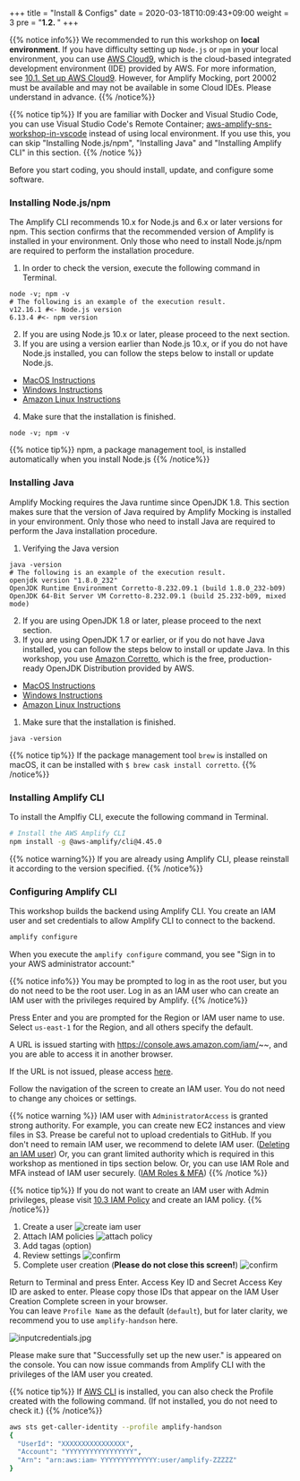+++
title = "Install & Configs"
date = 2020-03-18T10:09:43+09:00
weight = 3
pre = "<b>1.2. </b>"
+++



{{% notice info%}}
We recommended to run this workshop on **local environment**.
If you have difficulty setting up `Node.js` or `npm` in your local environment, you can use [AWS Cloud9](https://aws.amazon.com/jp/cloud9/), which is the cloud-based integrated development environment (IDE) provided by AWS.
For more information, see [10.1. Set up AWS Cloud9](/en/100_supplemental_resource/10_cloud9.html).
However, for Amplify Mocking, port 20002 must be available and may not be available in some Cloud IDEs.
Please understand in advance.
{{% /notice%}}

{{% notice tip%}}
If you are familiar with Docker and Visual Studio Code, 
you can use Visual Studio Code's Remote Container; [aws-amplify-sns-workshop-in-vscode](https://github.com/toricls/aws-amplify-sns-workshop-in-vscode) instead of using local environment.
If you use this, you can skip "Installing Node.js/npm", "Installing Java" and "Installing Amplify CLI" in this section.
{{% /notice %}}

Before you start coding, you should install, update, and configure some software.

### Installing Node.js/npm
The Amplify CLI recommends 10.x for Node.js and 6.x or later versions for npm.
This section confirms that the recommended version of Amplify is installed in your environment.
Only those who need to install Node.js/npm are required to perform the installation procedure.

1. In order to check the version, execute the following command in Terminal.
```
node -v; npm -v
# The following is an example of the execution result.
v12.16.1 #<- Node.js version
6.13.4 #<- npm version
```
2. If you are using Node.js 10.x or later, please proceed to the next section.
3. If you are using a version earlier than Node.js 10.x, or if you do not have Node.js installed, you can follow the steps below to install or update Node.js.
  - [MacOS Instructions](https://nodejs.org/en/download/package-manager/#macos)
  - [Windows Instructions](https://nodejs.org/en/download/package-manager/#windows)
  - [Amazon Linux Instructions](https://docs.aws.amazon.com/sdk-for-javascript/v2/developer-guide/setting-up-node-on-ec2-instance.html)
4. Make sure that the installation is finished.
```
node -v; npm -v
```

{{% notice tip%}}
npm, a package management tool, is installed automatically when you install Node.js
{{% /notice%}}

### Installing Java
Amplify Mocking requires the Java runtime since OpenJDK 1.8.
This section makes sure that the version of Java required by Amplify Mocking is installed in your environment.
Only those who need to install Java are required to perform the Java installation procedure.

1. Verifying the Java version
```
java -version
# The following is an example of the execution result.
openjdk version "1.8.0_232"
OpenJDK Runtime Environment Corretto-8.232.09.1 (build 1.8.0_232-b09)
OpenJDK 64-Bit Server VM Corretto-8.232.09.1 (build 25.232-b09, mixed mode)
```
2. If you are using OpenJDK 1.8 or later, please proceed to the next section.
3. If you are using OpenJDK 1.7 or earlier, or if you do not have Java installed, you can follow the steps below to install or update Java. In this workshop, you use [Amazon Corretto](https://aws.amazon.com/corretto/), which is the free, production-ready OpenJDK Distribution provided by AWS.
  - [MacOS Instructions](https://docs.aws.amazon.com/corretto/latest/corretto-8-ug/macos-install.html)
  - [Windows Instructions](https://docs.aws.amazon.com/corretto/latest/corretto-8-ug/windows-7-install.html)
  - [Amazon Linux Instructions](https://docs.aws.amazon.com/corretto/latest/corretto-8-ug/linux-info.html)
1. Make sure that the installation is finished.
```
java -version
```

{{% notice tip%}}
If the package management tool `brew` is installed on macOS, it can be installed with `$ brew cask install corretto`.
{{% /notice%}}

### Installing Amplify CLI
To install the Amplfiy CLI, execute the following command in Terminal.

```bash
# Install the AWS Amplify CLI
npm install -g @aws-amplify/cli@4.45.0
```

{{% notice warning%}}
If you are already using Amplify CLI, please reinstall it according to the version specified.
{{% /notice%}}

### Configuring Amplify CLI
This workshop builds the backend using Amplify CLI. You create an IAM user and set credentials to allow Amplify CLI to connect to the backend.

```sh
amplify configure
```

When you execute the `amplify configure` command, you see "Sign in to your AWS administrator account:"

{{% notice info%}}
You may be prompted to log in as the root user, but you do not need to be the root user.
Log in as an IAM user who can create an IAM user with the privileges required by Amplify.
{{% /notice%}}


Press Enter and you are prompted for the Region or IAM user name to use. Select `us-east-1` for the Region, and all others specify the default.


A URL is issued starting with https://console.aws.amazon.com/iam/~~, and you are able to access it in another browser.

If the URL is not issued, please access [here](https://console.aws.amazon.com/iam/home?region=undefined#/users$new?step=details&accessKey&permissionType=policies&policies=arn:aws:iam::aws:policy%2FAdministratorAccess).

Follow the navigation of the screen to create an IAM user. You do not need to change any choices or settings.

{{% notice warning %}}
IAM user with `AdministratorAccess` is granted strong authority.
For example, you can create new EC2 instances and view files in S3.
Prease be careful not to upload credentials to GitHub.
If you don't need to remain IAM user, we recommend to delete IAM user. ([Deleting an IAM user](https://docs.aws.amazon.com/IAM/latest/UserGuide/id_users_manage.html#id_users_deleting))
Or, you can grant limited authority which is required in this workshop as mentioned in tips section below.
Or, you can use IAM Role and MFA instead of IAM user securely. ([IAM Roles & MFA](https://docs.amplify.aws/cli/usage/iam-roles-mfa))
{{% /notice %}}

{{% notice tip%}}
If you do not want to create an IAM user with Admin privileges, please visit 
[10.3 IAM Policy](../100_supplemental_resource/30_iam_policy.html)
and create an IAM policy.
{{% /notice%}}


1. Create a user ![create iam user](/images/00_prequisites/iam-1-create-user.png)
2. Attach IAM policies ![attach policy](/images/00_prequisites/iam-2-attach-policy.png)
3. Add tagas (option)
4. Review settings ![confirm](/images/00_prequisites/iam-3-create-user.png)
5. Complete user creation (**Please do not close this screen!**) ![confirm](/images/00_prequisites/iam-4-save-url.png)


Return to Terminal and press Enter. Access Key ID and Secret Access Key ID are asked to enter. Please copy those IDs that appear on the IAM User Creation Complete screen in your browser. <br>
You can leave `Profile Name` as the default (`default`), but for later clarity, we recommend you to use `amplify-handson` here.


![inputcredentials.jpg](/images/00_prequisites/inputcredentials.jpg)

Please make sure that "Successfully set up the new user." is appeared on the console.
You can now issue commands from Amplify CLI with the privileges of the IAM user you created.

{{% notice tip%}}
If [AWS CLI](https://docs.aws.amazon.com/ja_jp/cli/latest/userguide/cli-chap-welcome.html) is installed, you can also check the Profile created with the following command.
(If not installed, you do not need to check it.)
{{% /notice%}}

```bash
aws sts get-caller-identity --profile amplify-handson
{
  "UserId": "XXXXXXXXXXXXXXXX",
  "Account": "YYYYYYYYYYYYYYYYY",
  "Arn": "arn:aws:iam። YYYYYYYYYYYYYY:user/amplify-ZZZZZ"
}
```
